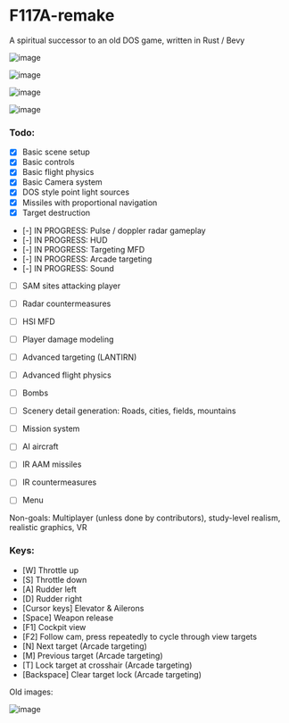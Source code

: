 # F117A-remake
 A spiritual successor to an old DOS game, written in Rust / Bevy

![image](https://github.com/dividebysandwich/F117A-remake/assets/23048489/5f71d059-25f8-4a62-8f81-a4f6d1b91ffa)

![image](https://github.com/dividebysandwich/F117A-remake/assets/23048489/603ae486-8727-4d48-8e6e-066c4a736f89)

![image](https://i.imgur.com/8nikN4e.gif)

![image](https://i.imgur.com/urPaNAb.gif)

### Todo:

- [X] Basic scene setup
- [X] Basic controls
- [X] Basic flight physics
- [X] Basic Camera system
- [X] DOS style point light sources
- [X] Missiles with proportional navigation
- [X] Target destruction
- [-] IN PROGRESS: Pulse / doppler radar gameplay
- [-] IN PROGRESS: HUD
- [-] IN PROGRESS: Targeting MFD
- [-] IN PROGRESS: Arcade targeting
- [-] IN PROGRESS: Sound
- [ ] SAM sites attacking player
- [ ] Radar countermeasures
- [ ] HSI MFD
- [ ] Player damage modeling
- [ ] Advanced targeting (LANTIRN)
- [ ] Advanced flight physics
- [ ] Bombs
- [ ] Scenery detail generation: Roads, cities, fields, mountains
- [ ] Mission system
- [ ] AI aircraft
- [ ] IR AAM missiles
- [ ] IR countermeasures
- [ ] Menu


Non-goals:
Multiplayer (unless done by contributors), study-level realism, realistic graphics, VR

### Keys:

- [W] Throttle up
- [S] Throttle down
- [A] Rudder left
- [D] Rudder right
- [Cursor keys] Elevator & Ailerons
- [Space] Weapon release
- [F1] Cockpit view
- [F2] Follow cam, press repeatedly to cycle through view targets
- [N] Next target (Arcade targeting)
- [M] Previous target (Arcade targeting)
- [T] Lock target at crosshair (Arcade targeting)
- [Backspace] Clear target lock (Arcade targeting)




Old images:

![image](https://github.com/dividebysandwich/F117A-remake/assets/23048489/225bec29-d680-49af-a29c-38eb084c2901)
